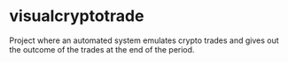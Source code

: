 # visualcryptotrade
Project where an automated system emulates crypto trades and gives out the outcome of the trades at the end of the period.
